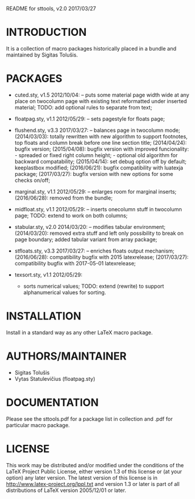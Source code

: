 README for sttools, v2.0 2017/03/27

INTRODUCTION
============

It is a collection of macro packages historically placed in a bundle 
and maintained by Sigitas Tolušis.

PACKAGES
========

* cuted.sty, v1.5 2012/10/04:
  – puts some material page width wide at any place on twocolumn page
    with existing text reformatted under inserted material; 
  TODO: add optional rules to separate from text;

* floatpag.sty, v1.1 2012/05/29:
  – sets pagestyle for floats page;

* flushend.sty, v3.3 2017/03/27:
  – balances page in twocolumn mode;
   (2014/03/03): totally rewritten with new algorithm to support footnotes,
        top floats and column break before one line section title;
   (2014/04/24): bugfix version;
   (2015/04/08): bugfix version with improved funcionality:
                 - spreaded or fixed right column height;
                 - optional old algorithm for backward compatability;
   (2015/04/14): set debug option off by default; keeplastbox modified;
   (2016/06/21): bugfix compatibility with luatexja package;
   (2017/03/27): bugfix version with new options for some checks on/off;

* marginal.sty, v1.1 2012/05/29:
  – enlarges room for marginal inserts;
   (2016/06/28): removed from the bundle;

* midfloat.sty, v1.1 2012/05/29:
  – inserts onecolumn stuff in twocolumn page; 
  TODO: extend to work on both columns;

* stabular.sty, v2.0 2014/03/20:
  – modifies tabular environment; 
  (2014/03/20): removed extra stuff and left only possibility to break 
       on page boundary;
       added tabular variant from array package;

* stfloats.sty, v3.3 2017/03/27:
  – enriches floats output mechanism; 
   (2016/06/28): compatibility bugfix with 2015 latexrelease;
   (2017/03/27): compatibility bugfix with 2017-05-01 latexrelease;

* texsort.sty, v1.1 2012/05/29:
  - sorts numerical values;
  TODO: extend (rewrite) to support alphanumerical values 
        for sorting.

INSTALLATION
============

Install in a standard way as any other LaTeX macro package.

AUTHORS/MAINTAINER
==================

* Sigitas Tolušis
* Vytas Statulevičius (floatpag.sty)

DOCUMENTATION
=============

Please see the sttools.pdf for a package list in collection
and <package>.pdf for particular macro package.

LICENSE
=======

This work may be distributed and/or modified under the
conditions of the LaTeX Project Public License, either version 1.3
of this license or (at your option) any later version.
The latest version of this license is in
  http://www.latex-project.org/lppl.txt
and version 1.3 or later is part of all distributions of LaTeX
version 2005/12/01 or later.



